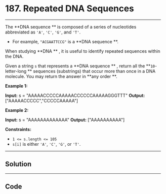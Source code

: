 # 187. Repeated DNA Sequences

---

The **DNA sequence ** is composed of a series of nucleotides abbreviated as `'A'`, `'C'`, `'G'`, and `'T'`.

  * For example, `"ACGAATTCCG"` is a **DNA sequence **.



When studying **DNA ** , it is useful to identify repeated sequences within the DNA.

Given a string `s` that represents a **DNA sequence ** , return all the **`10`-letter-long ** sequences (substrings) that occur more than once in a DNA molecule. You may return the answer in **any order **.

 

**Example 1:**


**Input:** s = "AAAAACCCCCAAAAACCCCCCAAAAAGGGTTT"
**Output:** ["AAAAACCCCC","CCCCCAAAAA"]


**Example 2:**


**Input:** s = "AAAAAAAAAAAAA"
**Output:** ["AAAAAAAAAA"]


 

**Constraints:**

  * `1 <= s.length <= 105`
  * `s[i]` is either `'A'`, `'C'`, `'G'`, or `'T'`.

---

## Solution



---

## Code
```python


```